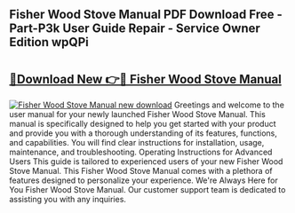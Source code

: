 ## Fisher Wood Stove Manual PDF Download Free - Part-P3k User Guide Repair - Service Owner Edition wpQPi

# <h2><a href="http://bc16248.oget.top/?id=Fisher+Wood+Stove+Manual">🔗Download New 👉🔴 Fisher Wood Stove Manual</a></h2>

[![Fisher Wood Stove Manual new download](https://i.imgur.com/5g1atiW.png)](http://bc16248.oget.top/?id=Fisher+Wood+Stove+Manual)
Greetings and welcome to the user manual for your newly launched Fisher Wood Stove Manual. This manual is specifically designed to help you get started with your product and provide you with a thorough understanding of its features, functions, and capabilities. You will find clear instructions for installation, usage, maintenance, and troubleshooting. Operating Instructions for Advanced Users This guide is tailored to experienced users of your new Fisher Wood Stove Manual. This Fisher Wood Stove Manual comes with a plethora of features designed to personalize your experience. We're Always Here for You Fisher Wood Stove Manual. Our customer support team is dedicated to assisting you with any inquiries.
